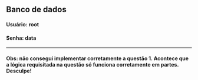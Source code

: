 ## Banco de dados 

#### Usuário: root
#### Senha: data

-------------------------------------------------------------------------------------------------------------------------------------------------------------------------

#### Obs: não consegui implementar corretamente a questão 1. Acontece que a lógica requisitada na questão só funciona corretamente em partes. Desculpe!
